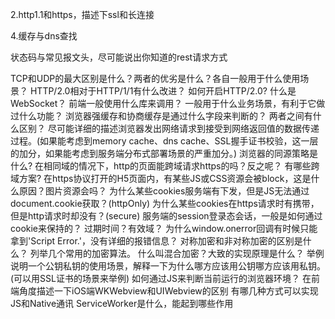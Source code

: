 2.http1.1和https，描述下ssl和长连接

4.缓存与dns查找

状态码与常见报文头，尽可能说出你知道的rest请求方式


TCP和UDP的最大区别是什么？两者的优劣是什么？各自一般用于什么使用场景？
HTTP/2.0相对于HTTP/1/1有什么改进？ 如何开启HTTP/2.0?
什么是WebSocket？ 前端一般使用什么库来调用？ 一般用于什么业务场景，有利于它做过什么功能？
浏览器强缓存和协商缓存是通过什么字段来判断的？ 两者之间有什么区别？
尽可能详细的描述浏览器发出网络请求到接受到网络返回值的数据传递过程。(如果能考虑到memory cache、dns cache、SSL握手证书校验，这一层的加分，如果能考虑到服务端分布式部署场景的严重加分。)
浏览器的同源策略是什么? 在相同域的情况下，http的页面能跨域请求https的吗？反之呢？ 有哪些跨域方案?
在https协议打开的H5页面内，有某些JS或CSS资源会被block，这是什么原因？图片资源会吗？
为什么某些cookies服务端有下发，但是JS无法通过document.cookie获取？(httpOnly)
为什么某些cookies在https请求时有携带，但是http请求时却没有？(secure)
服务端的session登录态会话，一般是如何通过cookie来保持的？ 过期时间？有效域？
为什么window.onerror回调有时候只能拿到'Script Error.'，没有详细的报错信息？
对称加密和非对称加密的区别是什么？ 列举几个常用的加密算法。
什么叫混合加密？大致的实现原理是什么？
举例说明一个公钥私钥的使用场景，解释一下为什么哪方应该用公钥哪方应该用私钥。(可以用SSL证书的场景来举例)
如何通过JS来判断当前运行的浏览器环境？
在前端角度描述一下iOS端WKWebview和UIWebview的区别
有哪几种方式可以实现JS和Native通讯
ServiceWorker是什么，能起到哪些作用